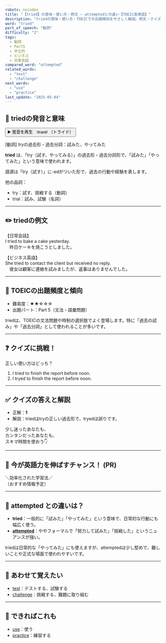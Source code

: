 ```yaml
---
robots: noindex
title: "【tried】の意味・使い方・例文 ― attemptedとの違い【TOEIC英単語】"
description: "triedの意味・使い方・TOEICでの出題傾向をやさしく解説。例文・クイズ付きでattemptedとの違いもわかりやすく学べます。"
word: "tried"
part_of_speech: "動詞"
difficulty: "2"
tags:
  - 動詞
  - Part5
  - 中立的
  - ビジネス
  - 日常会話
compared_word: "attempted"
related_words:
  - "test"
  - "challenge"
next_words:
  - "use"
  - "practice"
last_update: "2025-05-04"
---
```


## 🔰 triedの発音と意味

<button class="play-audio" onclick="playTTS('tried')">
  <span class="play-audio-main">
    ▶️ 発音を再生　/traɪd/
  </span>
  <span class="play-audio-sub">
    （トライド）
  </span>
</button>

[動詞] tryの過去形・過去分詞：試みた、やってみた

**tried** は、「try（試す、やってみる）」の過去形・過去分詞形で、「試みた」「やってみた」という意味で使われます。

語源は「try（試す）」に-edがついた形で、過去の行動や経験を表します。

他の品詞：  
- try：試す、挑戦する（動詞）
- trial：試み、試験（名詞）

---

## ✏️ triedの例文

【日常会話】  
I tried to bake a cake yesterday.  
　昨日ケーキを焼こうとしました。

【ビジネス英語】  
She tried to contact the client but received no reply.  
　彼女は顧客に連絡を試みましたが、返事はありませんでした。

---

## 🎯 TOEICの出題頻度と傾向

- 難易度：★★☆☆☆
- 出題パート：Part 5（文法・語彙問題）

triedは、TOEICの文法問題や時制の選択肢でよく登場します。特に「過去の試み」や「過去分詞」として使われることが多いです。

---

## ❓ クイズに挑戦！

正しい使い方はどっち？

1. I tried to finish the report before noon.  
2. I tryed to finish the report before noon.

---

## ✅ クイズの答えと解説

- 正解：**1**
- 解説：triedはtryの正しい過去形で、tryedは誤りです。

少し迷ったあなたも、  
カンタンだったあなたも、  
スキマ時間を使おう👇️

---

## 🚀 今が英語力を伸ばすチャンス！ (PR)

<div class="info-center">
＼効率化された学習法／<br>  
（おすすめ情報予定）
</div>

---

## 🤔  attempted との違いは？

- **tried**：一般的に「試みた」「やってみた」という意味で、日常的な行動にも幅広く使う。
- **[attempted](/word/attempted/)**：ややフォーマルで「努力して試みた」「挑戦した」というニュアンスが強い。

triedは日常的な「やってみた」にも使えますが、attemptedは少し堅めで、難しいことや正式な場面で使われやすいです。

---

## 🧩 あわせて覚えたい

- [test](/word/test/)：テストする、試験する
- [challenge](/word/challenge/)：挑戦する、難題に取り組む

---

## 📖 できればこれも

- [use](/word/use/)：使う
- [practice](/word/practice/)：練習する

<!-- cvid: aid17_bid40 -->
